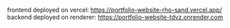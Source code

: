frontend deployed on vercel: https://portfolio-website-rho-sand.vercel.app/<br>
backend deployed on renderer: https://portfolio-website-tdvz.onrender.com
